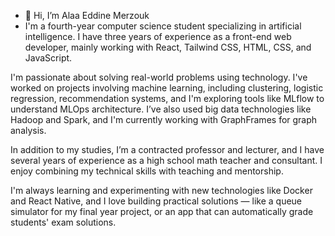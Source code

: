 - 👋 Hi, I’m Alaa Eddine Merzouk
- I'm a fourth-year computer science student specializing in artificial intelligence. I have three years of experience as a front-end web developer, mainly working with React, Tailwind CSS, HTML, CSS, and JavaScript.

I'm passionate about solving real-world problems using technology. I've worked on projects involving machine learning, including clustering, logistic regression, recommendation systems, and I'm exploring tools like MLflow to understand MLOps architecture. I’ve also used big data technologies like Hadoop and Spark, and I'm currently working with GraphFrames for graph analysis.

In addition to my studies, I’m a contracted professor and lecturer, and I have several years of experience as a high school math teacher and consultant. I enjoy combining my technical skills with teaching and mentorship.

I'm always learning and experimenting with new technologies like Docker and React Native, and I love building practical solutions — like a queue simulator for my final year project, or an app that can automatically grade students' exam solutions.

